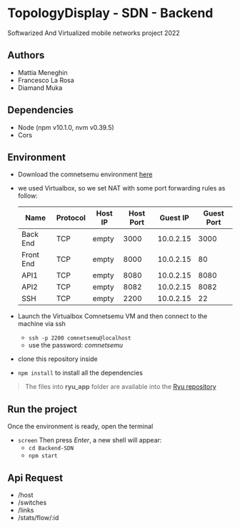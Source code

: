 # TopologyDisplay - SDN - Backend
Softwarized And Virtualized mobile networks project 2022

## Authors
- Mattia Meneghin
- Francesco La Rosa
- Diamand Muka

## Dependencies
- Node (npm v10.1.0, nvm v0.39.5)
- Cors

## Environment
- Download the comnetsemu environment [here](https://www.granelli-lab.org/researches/relevant-projects/comnetsemu-labs)
- we used Virtualbox, so we set NAT with some port forwarding rules as follow:
    
    **Name** | **Protocol** | **Host IP** | **Host Port** | **Guest IP** | **Guest Port** 
    --- | --- | --- | --- |--- |--- 
    Back End | TCP | empty | 3000 | 10.0.2.15 | 3000
    Front End | TCP | empty | 8000 | 10.0.2.15 | 80
    API1 | TCP | empty | 8080 | 10.0.2.15 | 8080
    API2 | TCP | empty | 8082 | 10.0.2.15 | 8082
    SSH | TCP | empty | 2200 | 10.0.2.15 | 22

- Launch the Virtualbox Comnetsemu VM and then connect to the machine via ssh
    - ```ssh -p 2200 comnetsemu@localhost```
    - use the password: *comnetsemu*
- clone this repository inside
- ```npm install``` to install all the dependencies

> The files into **ryu_app** folder are available into the [Ryu repository](https://github.com/faucetsdn/ryu/tree/master/ryu/app)

## Run the project
Once the environment is ready, open the terminal
- ```screen```
    Then press *Enter*, a new shell will appear:
    - ```cd Backend-SDN```
    - ```npm start``` 

## Api Request
- /host
- /switches
- /links
- /stats/flow/:id
